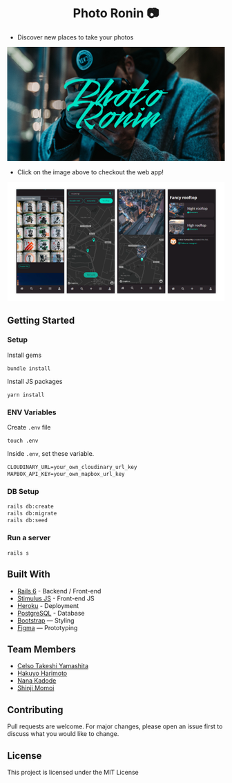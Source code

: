 <h1 align="center">Photo Ronin 📷</h1>

- Discover new places to take your photos

<a href="https://photo-ronin.herokuapp.com/"><img src="https://github.com/ctyamashita/photo-ronin/blob/main/app/assets/images/og_photo.jpg"/></a>
- <p>Click on the image above to checkout the web app!</p>

<img src="https://github.com/ctyamashita/photo-ronin/blob/main/app/assets/images/ronin-screenshots.png" />

<br>

## Getting Started
### Setup

Install gems
```
bundle install
```
Install JS packages
```
yarn install
```

### ENV Variables
Create `.env` file
```
touch .env
```
Inside `.env`, set these variable.
```
CLOUDINARY_URL=your_own_cloudinary_url_key
MAPBOX_API_KEY=your_own_mapbox_url_key
```

### DB Setup
```
rails db:create
rails db:migrate
rails db:seed
```

### Run a server
```
rails s
```

## Built With
- [Rails 6](https://guides.rubyonrails.org/) - Backend / Front-end
- [Stimulus JS](https://stimulus.hotwired.dev/) - Front-end JS
- [Heroku](https://heroku.com/) - Deployment
- [PostgreSQL](https://www.postgresql.org/) - Database
- [Bootstrap](https://getbootstrap.com/) — Styling
- [Figma](https://www.figma.com) — Prototyping

## Team Members
- [Celso Takeshi Yamashita](https://www.linkedin.com/in/ctyamashita/)
- [Hakuyo Harimoto](https://www.linkedin.com/in/hakuyo-harimoto-32338b123/)
- [Nana Kadode](https://www.linkedin.com/in/nana-kadode/)
- [Shinji Momoi](https://www.linkedin.com/in/shinjimomoi/)

## Contributing
Pull requests are welcome. For major changes, please open an issue first to discuss what you would like to change.

## License
This project is licensed under the MIT License

